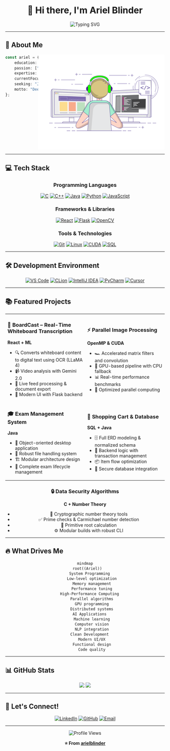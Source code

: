 <div align="center">
  
# 👋 Hi there, I'm Ariel Blinder

<img src="https://readme-typing-svg.demolab.com?font=Fira+Code&weight=600&size=28&duration=4000&pause=1000&color=36BCF7&center=true&vCenter=true&width=600&lines=Computer+Science+Student;Software+Developer;Problem+Solver;AI+Enthusiast" alt="Typing SVG" />

</div>

---

## 🧠 About Me

<img align="right" alt="Coding" width="400" src="https://raw.githubusercontent.com/devSouvik/devSouvik/master/gif3.gif">

```typescript
const ariel = {
    education: "BSc Computer Science @ Afeka College (Aug 2025)",
    passion: ["Problem Solving", "Algorithm Design", "Clean Code"],
    expertise: ["Systems Programming", "Machine Learning", "Parallel Computing"],
    currentFocus: "Building efficient, impactful software",
    seeking: "Junior Software Developer roles",
    motto: "Deep dive into complex challenges 🚀"
};
```

<br clear="both"/>

---

## 💻 Tech Stack

<div align="center">

### Programming Languages
[![C](https://img.shields.io/badge/C-00599C?style=for-the-badge&logo=c&logoColor=white)](https://en.wikipedia.org/wiki/C_(programming_language))
[![C++](https://img.shields.io/badge/C%2B%2B-00599C?style=for-the-badge&logo=c%2B%2B&logoColor=white)](https://en.wikipedia.org/wiki/C%2B%2B)
[![Java](https://img.shields.io/badge/Java-ED8B00?style=for-the-badge&logo=openjdk&logoColor=white)](https://www.java.com)
[![Python](https://img.shields.io/badge/Python-3776AB?style=for-the-badge&logo=python&logoColor=white)](https://www.python.org)
[![JavaScript](https://img.shields.io/badge/JavaScript-F7DF1E?style=for-the-badge&logo=javascript&logoColor=black)](https://developer.mozilla.org/en-US/docs/Web/JavaScript)

### Frameworks & Libraries
[![React](https://img.shields.io/badge/React-20232A?style=for-the-badge&logo=react&logoColor=61DAFB)](https://reactjs.org/)
[![Flask](https://img.shields.io/badge/Flask-000000?style=for-the-badge&logo=flask&logoColor=white)](https://flask.palletsprojects.com/)
[![OpenCV](https://img.shields.io/badge/OpenCV-27338e?style=for-the-badge&logo=OpenCV&logoColor=white)](https://opencv.org/)

### Tools & Technologies
[![Git](https://img.shields.io/badge/Git-F05032?style=for-the-badge&logo=git&logoColor=white)](https://git-scm.com/)
[![Linux](https://img.shields.io/badge/Linux-FCC624?style=for-the-badge&logo=linux&logoColor=black)](https://www.linux.org/)
[![CUDA](https://img.shields.io/badge/CUDA-76B900?style=for-the-badge&logo=nvidia&logoColor=white)](https://developer.nvidia.com/cuda-zone)
[![SQL](https://img.shields.io/badge/SQL-CC2927?style=for-the-badge&logo=microsoft-sql-server&logoColor=white)](https://www.w3schools.com/sql/)

</div>

---

## 🛠️ Development Environment

<div align="center">

[![VS Code](https://img.shields.io/badge/VS%20Code-0078D4?style=for-the-badge&logo=visual%20studio%20code&logoColor=white)](https://code.visualstudio.com/)
[![CLion](https://img.shields.io/badge/CLion-000000?style=for-the-badge&logo=clion&logoColor=white)](https://www.jetbrains.com/clion/)
[![IntelliJ IDEA](https://img.shields.io/badge/IntelliJ%20IDEA-000000?style=for-the-badge&logo=intellij-idea&logoColor=white)](https://www.jetbrains.com/idea/)
[![PyCharm](https://img.shields.io/badge/PyCharm-000000?style=for-the-badge&logo=pycharm&logoColor=white)](https://www.jetbrains.com/pycharm/)
[![Cursor](https://img.shields.io/badge/Cursor-000000?style=for-the-badge&logo=cursor&logoColor=white)](https://cursor.sh/)

</div>

---

## 📚 Featured Projects

<div align="center">

<table>
<tr>
<td width="50%">

### 🎯 BoardCast – Real-Time Whiteboard Transcription
**React + ML**
- 🔍 Converts whiteboard content to digital text using OCR (LLaMA 4)
- 📹 Video analysis with Gemini 2.0
- 🚀 Live feed processing & document export
- 🎨 Modern UI with Flask backend

</td>
<td width="50%">

### ⚡ Parallel Image Processing
**OpenMP & CUDA**
- 🏎️ Accelerated matrix filters and convolution
- 🔧 GPU-based pipeline with CPU fallback
- 📊 Real-time performance benchmarks
- 🎯 Optimized parallel computing

</td>
</tr>
<tr>
<td width="50%">

### 🎓 Exam Management System
**Java**
- 📝 Object-oriented desktop application
- 💾 Robust file handling system
- 🏗️ Modular architecture design
- 🎯 Complete exam lifecycle management

</td>
<td width="50%">

### 🛒 Shopping Cart & Database
**SQL + Java**
- 🗄️ Full ERD modeling & normalized schema
- 🔧 Backend logic with transaction management
- 📦 Item flow optimization
- 🔐 Secure database integration

</td>
</tr>
</table>

### 🔒 Data Security Algorithms
**C + Number Theory**
- 🔑 Cryptographic number theory tools
- ✅ Prime checks & Carmichael number detection
- 🌊 Primitive root calculation
- ⚙️ Modular builds with robust CLI

</div>

---

## 🔥 What Drives Me

<div align="center">

```mermaid
mindmap
  root((Ariel))
    System Programming
      Low-level optimization
      Memory management
      Performance tuning
    High-Performance Computing
      Parallel algorithms
      GPU programming
      Distributed systems
    AI Applications
      Machine learning
      Computer vision
      NLP integration
    Clean Development
      Modern UI/UX
      Functional design
      Code quality
```

</div>

---

## 📊 GitHub Stats

<div align="center">

<img height="180em" src="https://github-readme-stats.vercel.app/api?username=arielblinder&show_icons=true&theme=tokyonight&include_all_commits=true&count_private=true"/>
<img height="180em" src="https://github-readme-stats.vercel.app/api/top-langs/?username=arielblinder&layout=compact&langs_count=8&theme=tokyonight"/>

</div>

---

## 🤝 Let's Connect!

<div align="center">

[![LinkedIn](https://img.shields.io/badge/LinkedIn-0077B5?style=for-the-badge&logo=linkedin&logoColor=white)](https://www.linkedin.com/in/ariel-blinder)
[![GitHub](https://img.shields.io/badge/GitHub-100000?style=for-the-badge&logo=github&logoColor=white)](https://github.com/arielblinder)
[![Email](https://img.shields.io/badge/Email-D14836?style=for-the-badge&logo=gmail&logoColor=white)](mailto:arielxblinder@gmail.com)

---

<img src="https://komarev.com/ghpvc/?username=arielblinder&label=Profile%20views&color=0e75b6&style=flat" alt="Profile Views" />

**⭐ From [arielblinder](https://github.com/arielblinder)**

</div>
